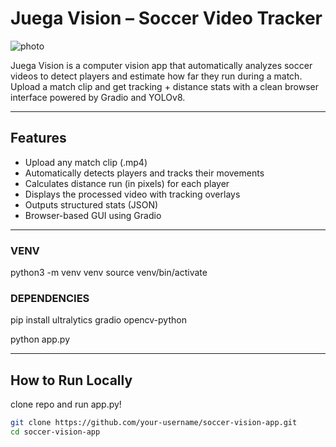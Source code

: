 # Juega Vision – Soccer Video Tracker

![photo](<Screenshot 2025-04-16 at 3.56.43 PM.png>)

Juega Vision is a computer vision app that automatically analyzes soccer videos to detect players and estimate how far they run during a match. Upload a match clip and get tracking + distance stats with a clean browser interface powered by Gradio and YOLOv8.

---

## Features

-  Upload any match clip (.mp4)
-  Automatically detects players and tracks their movements
-  Calculates distance run (in pixels) for each player
-  Displays the processed video with tracking overlays
-  Outputs structured stats (JSON)
-  Browser-based GUI using Gradio

---

### VENV
python3 -m venv venv
source venv/bin/activate

### DEPENDENCIES
pip install ultralytics gradio opencv-python

python app.py

---

## How to Run Locally

clone repo and run app.py!

```bash
git clone https://github.com/your-username/soccer-vision-app.git
cd soccer-vision-app

